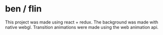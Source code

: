 # ben / flin

This project was made using react + redux. The background was made with native webgl. Transition animations
were made using the web animation api.
